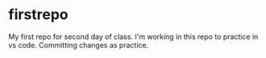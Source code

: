 # firstrepo
My first repo for second day of class.
I'm working in this repo to practice in vs code. 
Committing changes as practice. 